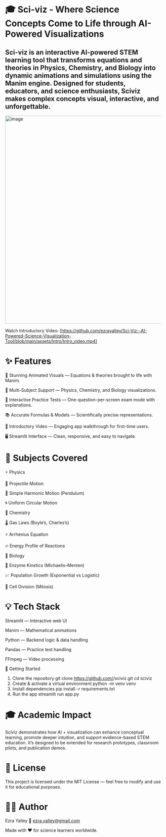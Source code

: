 # 🎓 Sci-viz - Where Science Concepts Come to Life through AI-Powered Visualizations

Sci-viz is an interactive AI-powered STEM learning tool that transforms equations and theories in Physics, Chemistry, and Biology into dynamic animations and simulations using the Manim engine.
Designed for students, educators, and science enthusiasts, Sciviz makes complex concepts visual, interactive, and unforgettable.
---

<img width="1135" height="672" alt="image" src="https://github.com/user-attachments/assets/b61ab4a6-f46a-4f40-83c3-1e51a4e15362" />

Watch Introductory Video: [https://github.com/ezrayalley/Sci-Viz--AI-Powered-Science-Visualization-Tool/blob/main/assets/Intro/Intro_video.mp4]
# ✨ Features
🎥 Stunning Animated Visuals — Equations & theories brought to life with Manim.

🧪 Multi-Subject Support — Physics, Chemistry, and Biology visualizations.

📝 Interactive Practice Tests — One-question-per-screen exam mode with explanations.

📚 Accurate Formulas & Models — Scientifically precise representations.

🎤 Introductory Video — Engaging app walkthrough for first-time users.

🖥 Streamlit Interface — Clean, responsive, and easy to navigate.

# 📘 Subjects Covered

⚡ Physics

🚀 Projectile Motion

🔁 Simple Harmonic Motion (Pendulum)

🌀 Uniform Circular Motion

🧪 Chemistry

🌡️ Gas Laws (Boyle’s, Charles’s)

⚡ Arrhenius Equation

🔥 Energy Profile of Reactions

🧬 Biology

🧩 Enzyme Kinetics (Michaelis–Menten)

📈 Population Growth (Exponential vs Logistic)

🔄 Cell Division (Mitosis)

# 💡 Tech Stack
Streamlit — Interactive web UI

Manim — Mathematical animations

Python — Backend logic & data handling

Pandas — Practice test handling

FFmpeg — Video processing

🚀 Getting Started
1) Clone the repository
git clone https://github.com/<your-username>/sciviz.git
cd sciviz
2) Create & activate a virtual environment
python -m venv venv
3) Install dependencies
pip install -r requirements.txt
4) Run the app
streamlit run app.py


# 🎓 Academic Impact

Sciviz demonstrates how AI + visualization can enhance conceptual learning, promote deeper intuition, and support evidence-based STEM education. It’s designed to be extended for research prototypes, classroom pilots, and publication demos.

# 📜 License
This project is licensed under the MIT License — feel free to modify and use it for educational purposes.

# 👨‍💻 Author
Ezra Yalley
📧 ezra.yalley@gmail.com

Made with ❤️ for science learners worldwide.
